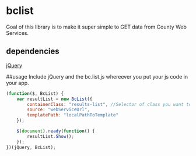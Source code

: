 # bclist
Goal of this library is to make it super simple to GET data from County Web Services.

## dependencies
[jQuery](https://jquery.com/)

##usage
Include jQuery and the bc.list.js whereever you put your js code in your app. 

```javascript
(function($, BcList) {
    var resultList = new BcList({
        containerClass: "results-list", //Selector of class you want to append your results
        source: "webServiceUrl",
        templatePath: "localPathToTemplate"
    });

    $(document).ready(function() {
        resultList.Show();
    });
})(jQuery, BcList);

```
